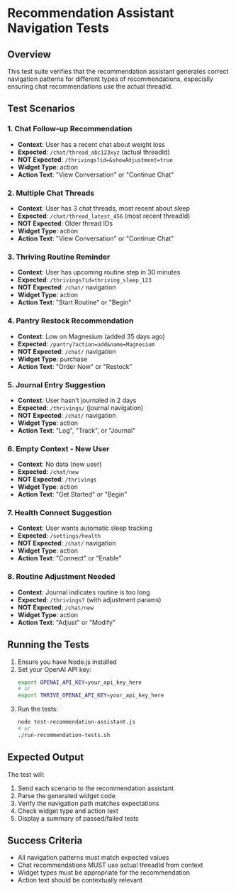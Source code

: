 # Recommendation Assistant Navigation Tests

## Overview
This test suite verifies that the recommendation assistant generates correct navigation patterns for different types of recommendations, especially ensuring chat recommendations use the actual threadId.

## Test Scenarios

### 1. Chat Follow-up Recommendation
- **Context**: User has a recent chat about weight loss
- **Expected**: `/chat/thread_abc123xyz` (actual threadId)
- **NOT Expected**: `/thrivings?id=&showAdjustment=true`
- **Widget Type**: action
- **Action Text**: "View Conversation" or "Continue Chat"

### 2. Multiple Chat Threads
- **Context**: User has 3 chat threads, most recent about sleep
- **Expected**: `/chat/thread_latest_456` (most recent threadId)
- **NOT Expected**: Older thread IDs
- **Widget Type**: action
- **Action Text**: "View Conversation" or "Continue Chat"

### 3. Thriving Routine Reminder
- **Context**: User has upcoming routine step in 30 minutes
- **Expected**: `/thrivings?id=thriving_sleep_123`
- **NOT Expected**: `/chat/` navigation
- **Widget Type**: action
- **Action Text**: "Start Routine" or "Begin"

### 4. Pantry Restock Recommendation
- **Context**: Low on Magnesium (added 35 days ago)
- **Expected**: `/pantry?action=add&name=Magnesium`
- **NOT Expected**: `/chat/` navigation
- **Widget Type**: purchase
- **Action Text**: "Order Now" or "Restock"

### 5. Journal Entry Suggestion
- **Context**: User hasn't journaled in 2 days
- **Expected**: `/thrivings/` (journal navigation)
- **NOT Expected**: `/chat/` navigation
- **Widget Type**: action
- **Action Text**: "Log", "Track", or "Journal"

### 6. Empty Context - New User
- **Context**: No data (new user)
- **Expected**: `/chat/new`
- **NOT Expected**: `/thrivings`
- **Widget Type**: action
- **Action Text**: "Get Started" or "Begin"

### 7. Health Connect Suggestion
- **Context**: User wants automatic sleep tracking
- **Expected**: `/settings/health`
- **NOT Expected**: `/chat/` navigation
- **Widget Type**: action
- **Action Text**: "Connect" or "Enable"

### 8. Routine Adjustment Needed
- **Context**: Journal indicates routine is too long
- **Expected**: `/thrivings?` (with adjustment params)
- **NOT Expected**: `/chat/new`
- **Widget Type**: action
- **Action Text**: "Adjust" or "Modify"

## Running the Tests

1. Ensure you have Node.js installed
2. Set your OpenAI API key:
   ```bash
   export OPENAI_API_KEY=your_api_key_here
   # or
   export THRIVE_OPENAI_API_KEY=your_api_key_here
   ```
3. Run the tests:
   ```bash
   node test-recommendation-assistant.js
   # or
   ./run-recommendation-tests.sh
   ```

## Expected Output
The test will:
1. Send each scenario to the recommendation assistant
2. Parse the generated widget code
3. Verify the navigation path matches expectations
4. Check widget type and action text
5. Display a summary of passed/failed tests

## Success Criteria
- All navigation patterns must match expected values
- Chat recommendations MUST use actual threadId from context
- Widget types must be appropriate for the recommendation
- Action text should be contextually relevant